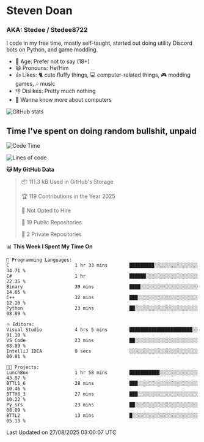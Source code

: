 # Steven Doan
### AKA: Stedee / Stedee8722
I code in my free time, mostly self-taught, started out doing utility Discord bots on Python, and game modding.

- 🤔 Age: Prefer not to say (18+)
- 😄 Pronouns: He/Him
- 👍 Likes: 🐈 cute fluffy things, 💻 computer-related things, 🎮 modding games, 🎶 music
- 👎 Dislikes: Pretty much nothing
- 🥹 Wanna know more about computers

![GitHub stats](https://github-readme-stats-iota-mocha-40.vercel.app/api?username=Stedee8722&show=prs_merged,prs_merged_percentage&show_icons=true&theme=transparent)

## Time I've spent on doing random bullshit, unpaid
<!--START_SECTION:Time I've spent on doing random bullshit, unpaid-->
![Code Time](http://img.shields.io/badge/Code%20Time-315%20hrs%2055%20mins-blue)

![Lines of code](https://img.shields.io/badge/From%20Hello%20World%20I%27ve%20Written-87.2%20thousand%20lines%20of%20code-blue)

**🐱 My GitHub Data** 

> 📦 111.3 kB Used in GitHub's Storage 
 > 
> 🏆 119 Contributions in the Year 2025
 > 
> 🚫 Not Opted to Hire
 > 
> 📜 19 Public Repositories 
 > 
> 🔑 2 Private Repositories 
 > 
📊 **This Week I Spent My Time On** 

```text
💬 Programming Languages: 
C                        1 hr 33 mins        █████████░░░░░░░░░░░░░░░░   34.71 % 
C#                       1 hr                ██████░░░░░░░░░░░░░░░░░░░   22.35 % 
Binary                   39 mins             ████░░░░░░░░░░░░░░░░░░░░░   14.65 % 
C++                      32 mins             ███░░░░░░░░░░░░░░░░░░░░░░   12.16 % 
Python                   23 mins             ██░░░░░░░░░░░░░░░░░░░░░░░   08.89 % 

🔥 Editors: 
Visual Studio            4 hrs 5 mins        ███████████████████████░░   91.10 % 
VS Code                  23 mins             ██░░░░░░░░░░░░░░░░░░░░░░░   08.89 % 
IntelliJ IDEA            0 secs              ░░░░░░░░░░░░░░░░░░░░░░░░░   00.01 % 

🐱‍💻 Projects: 
LunchBox                 1 hr 58 mins        ███████████░░░░░░░░░░░░░░   43.87 % 
BTTL1_6                  28 mins             ███░░░░░░░░░░░░░░░░░░░░░░   10.46 % 
BTTH8_3                  27 mins             ███░░░░░░░░░░░░░░░░░░░░░░   10.22 % 
Py_srs                   23 mins             ██░░░░░░░░░░░░░░░░░░░░░░░   08.89 % 
BTTL2                    13 mins             █░░░░░░░░░░░░░░░░░░░░░░░░   05.13 % 
```


 Last Updated on 27/08/2025 03:00:07 UTC
<!--END_SECTION:Time I've spent on doing random bullshit, unpaid-->
